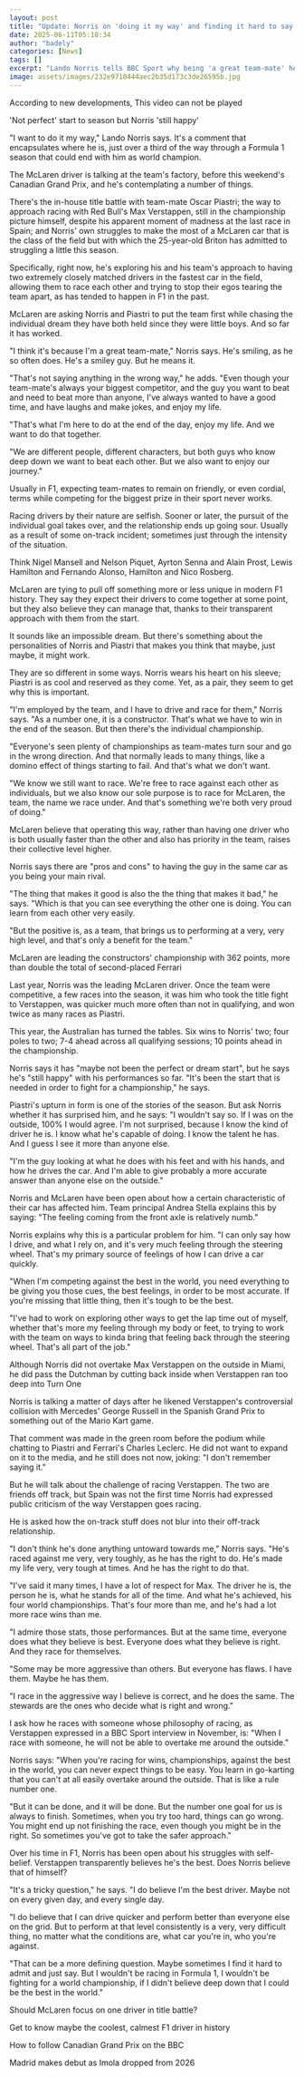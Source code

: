 ```yaml
---
layout: post
title: "Update: Norris on 'doing it my way' and finding it hard to say he is 'the best'"
date: 2025-06-11T05:18:34
author: "badely"
categories: [News]
tags: []
excerpt: "Lando Norris tells BBC Sport why being 'a great team-mate' helps keep the harmony within McLaren and discusses the challenge of racing against Max Ver"
image: assets/images/232e9710444aec2b35d173c3de26595b.jpg
---
```


According to new developments, This video can not be played

'Not perfect' start to season but Norris 'still happy'

"I want to do it my way," Lando Norris says. It's a comment that encapsulates where he is, just over a third of the way through a Formula 1 season that could end with him as world champion.

The McLaren driver is talking at the team's factory, before this weekend's Canadian Grand Prix, and he's contemplating a number of things.

There's the in-house title battle with team-mate Oscar Piastri; the way to approach racing with Red Bull's Max Verstappen, still in the championship picture himself, despite his apparent moment of madness at the last race in Spain; and Norris' own struggles to make the most of a McLaren car that is the class of the field but with which the 25-year-old Briton has admitted to struggling a little this season.

Specifically, right now, he's exploring his and his team's approach to having two extremely closely matched drivers in the fastest car in the field, allowing them to race each other and trying to stop their egos tearing the team apart, as has tended to happen in F1 in the past.

McLaren are asking Norris and Piastri to put the team first while chasing the individual dream they have both held since they were little boys. And so far it has worked.

"I think it's because I'm a great team-mate," Norris says. He's smiling, as he so often does. He's a smiley guy. But he means it.

"That's not saying anything in the wrong way," he adds. "Even though your team-mate's always your biggest competitor, and the guy you want to beat and need to beat more than anyone, I've always wanted to have a good time, and have laughs and make jokes, and enjoy my life.

"That's what I'm here to do at the end of the day, enjoy my life. And we want to do that together.

"We are different people, different characters, but both guys who know deep down we want to beat each other. But we also want to enjoy our journey."

Usually in F1, expecting team-mates to remain on friendly, or even cordial, terms while competing for the biggest prize in their sport never works.

Racing drivers by their nature are selfish. Sooner or later, the pursuit of the individual goal takes over, and the relationship ends up going sour. Usually as a result of some on-track incident; sometimes just through the intensity of the situation.

Think Nigel Mansell and Nelson Piquet, Ayrton Senna and Alain Prost, Lewis Hamilton and Fernando Alonso, Hamilton and Nico Rosberg.

McLaren are tying to pull off something more or less unique in modern F1 history. They say they expect their drivers to come together at some point, but they also believe they can manage that, thanks to their transparent approach with them from the start.

It sounds like an impossible dream. But there's something about the personalities of Norris and Piastri that makes you think that maybe, just maybe, it might work.

They are so different in some ways. Norris wears his heart on his sleeve; Piastri is as cool and reserved as they come. Yet, as a pair, they seem to get why this is important.

"I'm employed by the team, and I have to drive and race for them," Norris says. "As a number one, it is a constructor. That's what we have to win in the end of the season. But then there's the individual championship.

"Everyone's seen plenty of championships as team-mates turn sour and go in the wrong direction. And that normally leads to many things, like a domino effect of things starting to fail. And that's what we don't want.

"We know we still want to race. We're free to race against each other as individuals, but we also know our sole purpose is to race for McLaren, the team, the name we race under. And that's something we're both very proud of doing."

McLaren believe that operating this way, rather than having one driver who is both usually faster than the other and also has priority in the team, raises their collective level higher.

Norris says there are "pros and cons" to having the guy in the same car as you being your main rival.

"The thing that makes it good is also the the thing that makes it bad," he says. "Which is that you can see everything the other one is doing. You can learn from each other very easily.

"But the positive is, as a team, that brings us to performing at a very, very high level, and that's only a benefit for the team."

McLaren are leading the constructors' championship with 362 points, more than double the total of second-placed Ferrari

Last year, Norris was the leading McLaren driver. Once the team were competitive, a few races into the season, it was him who took the title fight to Verstappen, was quicker much more often than not in qualifying, and won twice as many races as Piastri.

This year, the Australian has turned the tables. Six wins to Norris' two; four poles to two; 7-4 ahead across all qualifying sessions; 10 points ahead in the championship.

Norris says it has "maybe not been the perfect or dream start", but he says he's "still happy" with his performances so far. "It's been the start that is needed in order to fight for a championship," he says.

Piastri's upturn in form is one of the stories of the season. But ask Norris whether it has surprised him, and he says: "I wouldn't say so. If I was on the outside, 100% I would agree. I'm not surprised, because I know the kind of driver he is. I know what he's capable of doing. I know the talent he has. And I guess I see it more than anyone else.

"I'm the guy looking at what he does with his feet and with his hands, and how he drives the car. And I'm able to give probably a more accurate answer than anyone else on the outside."

Norris and McLaren have been open about how a certain characteristic of their car has affected him. Team principal Andrea Stella explains this by saying: "The feeling coming from the front axle is relatively numb."

Norris explains why this is a particular problem for him. "I can only say how I drive, and what I rely on, and it's very much feeling through the steering wheel. That's my primary source of feelings of how I can drive a car quickly.

"When I'm competing against the best in the world, you need everything to be giving you those cues, the best feelings, in order to be most accurate. If you're missing that little thing, then it's tough to be the best.

"I've had to work on exploring other ways to get the lap time out of myself, whether that's more my feeling through my body or feet, to trying to work with the team on ways to kinda bring that feeling back through the steering wheel. That's all part of the job."

Although Norris did not overtake Max Verstappen on the outside in Miami, he did pass the Dutchman by cutting back inside when Verstappen ran too deep into Turn One

Norris is talking a matter of days after he likened Verstappen's controversial collision with Mercedes' George Russell in the Spanish Grand Prix to something out of the Mario Kart game.

That comment was made in the green room before the podium while chatting to Piastri and Ferrari's Charles Leclerc. He did not want to expand on it to the media, and he still does not now, joking: "I don't remember saying it."

But he will talk about the challenge of racing Verstappen. The two are friends off track, but Spain was not the first time Norris had expressed public criticism of the way Verstappen goes racing.

He is asked how the on-track stuff does not blur into their off-track relationship.

"I don't think he's done anything untoward towards me," Norris says. "He's raced against me very, very toughly, as he has the right to do. He's made my life very, very tough at times. And he has the right to do that.

"I've said it many times, I have a lot of respect for Max. The driver he is, the person he is, what he stands for all of the time. And what he's achieved, his four world championships. That's four more than me, and he's had a lot more race wins than me.

"I admire those stats, those performances. But at the same time, everyone does what they believe is best. Everyone does what they believe is right. And they race for themselves.

"Some may be more aggressive than others. But everyone has flaws. I have them. Maybe he has them.

"I race in the aggressive way I believe is correct, and he does the same. The stewards are the ones who decide what is right and wrong."

I ask how he races with someone whose philosophy of racing, as Verstappen expressed in a BBC Sport interview in November, is: "When I race with someone, he will not be able to overtake me around the outside."

Norris says: "When you're racing for wins, championships, against the best in the world, you can never expect things to be easy. You learn in go-karting that you can't at all easily overtake around the outside. That is like a rule number one.

"But it can be done, and it will be done. But the number one goal for us is always to finish. Sometimes, when you try too hard, things can go wrong. You might end up not finishing the race, even though you might be in the right. So sometimes you've got to take the safer approach."

Over his time in F1, Norris has been open about his struggles with self-belief. Verstappen transparently believes he's the best. Does Norris believe that of himself?

"It's a tricky question," he says. "I do believe I'm the best driver. Maybe not on every given day, and every single day.

"I do believe that I can drive quicker and perform better than everyone else on the grid. But to perform at that level consistently is a very, very difficult thing, no matter what the conditions are, what car you're in, who you're against.

"That can be a more defining question. Maybe sometimes I find it hard to admit and just say. But I wouldn't be racing in Formula 1, I wouldn't be fighting for a world championship, if I didn't believe deep down that I could be the best in the world."

Should McLaren focus on one driver in title battle?

Get to know maybe the coolest, calmest F1 driver in history

How to follow Canadian Grand Prix on the BBC

Madrid makes debut as Imola dropped from 2026

